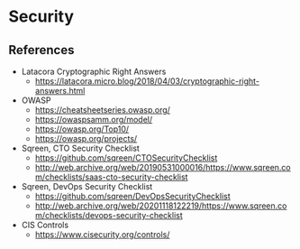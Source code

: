 # Security

## References

- Latacora Cryptographic Right Answers
  - <https://latacora.micro.blog/2018/04/03/cryptographic-right-answers.html>
- OWASP
  - <https://cheatsheetseries.owasp.org/>
  - <https://owaspsamm.org/model/>
  - <https://owasp.org/Top10/>
  - <https://owasp.org/projects/>
- Sqreen, CTO Security Checklist
  - <https://github.com/sqreen/CTOSecurityChecklist>
  - <http://web.archive.org/web/20190531000016/https://www.sqreen.com/checklists/saas-cto-security-checklist>
- Sqreen, DevOps Security Checklist
  - <https://github.com/sqreen/DevOpsSecurityChecklist>
  - <http://web.archive.org/web/20201118122219/https://www.sqreen.com/checklists/devops-security-checklist>
- CIS Controls
  - <https://www.cisecurity.org/controls/>